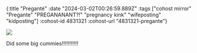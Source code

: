 {:title "Preganté"
 :date "2024-03-02T00:26:59.889Z"
 :tags ["cohost mirror" "Pregante" "PREGANANANT?!" "pregnancy kink" "wifeposting" "kidposting"]
 :cohost-id 4831321
 :cohost-url "4831321-pregante"}

![](/img/cohost-mirror/4831321-pregante/128024e0-40f6-43f7-92a6-ddff397ae6e7.jpeg)

Did some big cummies!!!!!!!!!!!